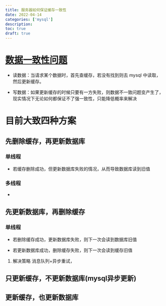 ```yaml
---
title: 服务器如何保证缓存一致性
date: 2022-04-14
categories: ['mysql']
description: 
toc: true
draft: true
---
```



# [数据一致性问题](https://cloud.tencent.com/developer/article/1917325)

+ 读数据：当请求某个数据时，首先查缓存，若没有找到则去 mysql 中读取，然后更新缓存。

+ 写数据：如果更新缓存的时候只要有一方失败，则数据不一致问题变产生了，现实情况下无论如何都保证不了强一致性，只能降低概率来解决

<!--more-->


# 目前大致四种方案

## 先删除缓存，再更新数据库

### 单线程

+ 若缓存删除成功，但更新数据库失败的情况，从而导致数据库读到旧值

### 多线程

+

## 先更新数据库，再删除缓存

### 单线程

+ 若删除缓存成功，更新数据库失败，则下一次会读到数据库旧值

+ 若更新数据库成功，删除缓存失败，则下一次会读到缓存旧值

1. 解决策略 消息队列+异步重试，

## 只更新缓存，不更新数据库(mysql异步更新)


## 更新缓存，也更新数据库



